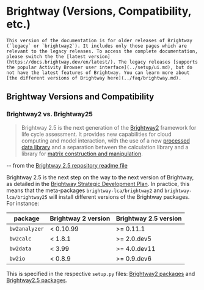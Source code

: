 # Brightway (Versions, Compatibility, etc.)

```{warning}
This version of the documentation is for older releases of Brightway (`legacy` or `brightway2`). It includes only those pages which are relevant to the legacy releases. To access the complete documentation, please switch the the [latest version](https://docs.brightway.dev/en/latest/). The legacy releases [supports the popular Activity Browser user interface](../setup/ui.md), but do not have the latest features of Brightway. You can learn more about [the different versions of Brightway here](../faq/brightway.md).
```

## Brightway Versions and Compatibility

### Brightway2 vs. Brightway25

> Brightway 2.5 is the next generation of the [Brightway2](https://brightway.dev/) framework for life cycle assessment. It provides new capabilities for cloud computing and model interaction, with the use of a new [processed data library](https://github.com/brightway-lca/bw_processing) and a separation between the calculation library and a library for [matrix construction and manipulation](https://github.com/brightway-lca/matrix_utils).

-- from the [Brightway 2.5 repository readme file](https://github.com/brightway-lca/brightway25)

Brightway 2.5 is the next step on the way to the next version of Brightway, as detailed in the [Brightway Strategic Development Plan](https://github.com/brightway-lca/enhancement-proposals/blob/main/Brightway%20strategic%20development%20plan.md). In practice, this means that the meta-packages `brightway-lca/brightway2` and `brightway-lca/brightway25` will install different versions of the Brightway packages. For instance:

| package | Brightway 2 version | Brightway 2.5 version |
| ------- | ------------------- | --------------------- |
| `bw2analyzer` | < 0.10.99 | >= 0.11.1 |
| `bw2calc` | < 1.8.1 | >= 2.0.dev5 |
| `bw2data` | < 3.99 | >= 4.0.dev11 |
| `bw2io` | < 0.8.9 | >= 0.9.dev6 |

This is specified in the respective `setup.py` files: [Brightway2 packages](https://github.com/brightway-lca/brightway25/blob/main/setup.py) and [Brightway2.5 packages](https://github.com/brightway-lca/brightway2/blob/master/setup.py).
